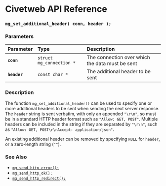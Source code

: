 # Civetweb API Reference

### `mg_set_additional_header( conn, header );`

### Parameters

| Parameter | Type | Description |
| :--- | :--- | :--- |
|**`conn`**|`struct mg_connection *`|The connection over which the data must be sent|
|**`header`**|`const char *`|The additional header to be sent|

### Description

The function `mg_set_additional_header()` can be used to specify one or more additional headers to be sent when sending the next server response.
The `header` string is sent verbatim, with only an appended `"\r\n"`, so must be in a standard HTTP header format such as `"Allow: GET, POST"`.
Multiple headers can be included in the string if they are separated by `"\r\n"`, such as `"Allow: GET, POST\r\nAccept: application/json"`.

An existing additional header can be removed by specifying `NULL` for `header`, or a zero-length string (`""`).

### See Also

* [`mg_send_http_error();`](mg_send_http_error.md)
* [`mg_send_http_ok();`](mg_send_http_ok.md)
* [`mg_send_http_redirect();`](mg_send_http_redirect.md)

